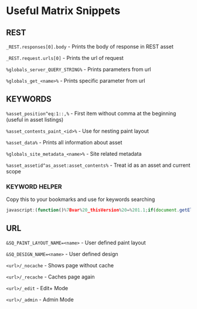 # Useful Matrix Snippets

## REST

`_REST.responses[0].body` - Prints the body of response in REST asset

`_REST.request.urls[0]` - Prints the url of request

`%globals_server_QUERY_STRING%` - Prints parameters from url

`%globals_get_<name>%` - Prints specific parameter from url

## KEYWORDS

`%asset_position^eq:1::,%` - First item without comma at the beginning (useful in asset listings)

`%asset_contents_paint_<id>%` - Use for nesting paint layout

`%asset_data%` - Prints all information about asset

`%globals_site_metadata_<name>%` - Site related metadata

`%asset_assetid^as_asset:asset_contents%` - Treat id as an asset and current scope

### KEYWORD HELPER

Copy this to your bookmarks and use for keywords searching 

```js
javascript:(function()%7Bvar%20_thisVersion%20=%201.1;if(document.getElementById('mkhScriptFile')!=null)%7BMKH.run(true,%20_thisVersion);%7Delse%7Bvar%20_p='https://mkh.squiz.net/s/resources/squiz-manuals/_default/matrixKeywordHelper.js';var%20_i=function(s,cb)%7Bvar%20sc=document.createElement('script');sc.onload=function()%7Bsc.onload=null;sc.onreadystatechange=null;sc.id='mkhScriptFile';cb.call(this);%7D;sc.onreadystatechange=function()%7Bif(/%5E(complete%7Cloaded)%24/.test(this.readyState)===true)%7Bsc.onreadystatechange=null;sc.onload();%7D%7D;sc.src=s;if(document.head)%7Bdocument.head.appendChild(sc);%7Delse%7Bdocument.getElementsByTagName('head')%5B0%5D.appendChild(sc);%7D%7D;var%20options=%7Bpath:_p%7D;_i(_p+'',function()%7BMKH.run(false,%20_thisVersion);%7D);%7D%7D)();
```

## URL

`&SQ_PAINT_LAYOUT_NAME=<name>` - User defined paint layout

`&SQ_DESIGN_NAME=<name>` - User defined design

`<url>/_nocache` - Shows page without cache

`<url>/_recache` - Caches page again

`<url>/_edit` - Edit+ Mode

`<url>/_admin` - Admin Mode
